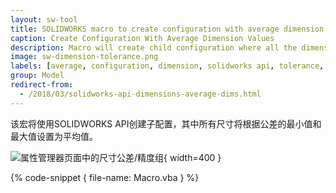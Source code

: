 ```yaml
---
layout: sw-tool
title: SOLIDWORKS macro to create configuration with average dimension values
caption: Create Configuration With Average Dimension Values
description: Macro will create child configuration where all the dimension will be set to average value based on the minimum and maximum values of the tolerance
image: sw-dimension-tolerance.png
labels: [average, configuration, dimension, solidworks api, tolerance, utility]
group: Model
redirect-from:
  - /2018/03/solidworks-api-dimensions-average-dims.html
---
```


该宏将使用SOLIDWORKS API创建子配置，其中所有尺寸将根据公差的最小值和最大值设置为平均值。

![属性管理器页面中的尺寸公差/精度组](sw-dimension-tolerance.png){ width=400 }

{% code-snippet { file-name: Macro.vba } %}